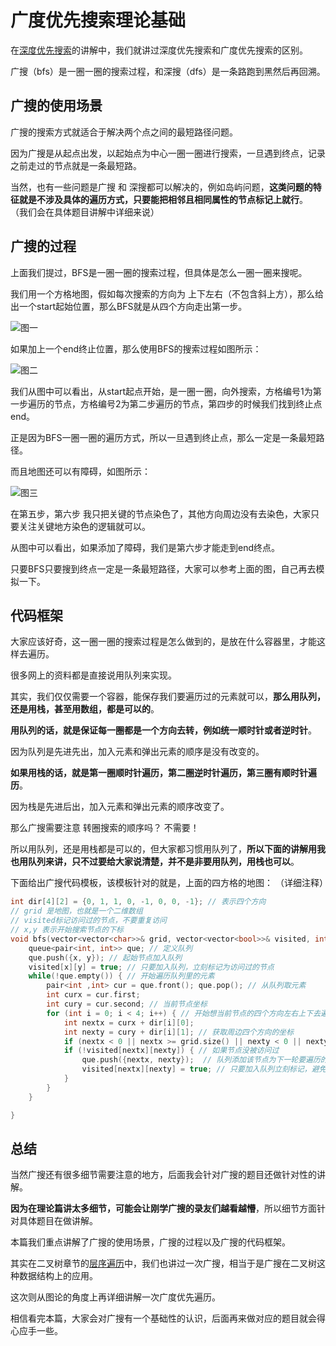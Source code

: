 # 广度优先搜索理论基础

在[深度优先搜索](./图论深搜理论基础.md)的讲解中，我们就讲过深度优先搜索和广度优先搜索的区别。

广搜（bfs）是一圈一圈的搜索过程，和深搜（dfs）是一条路跑到黑然后再回溯。

## 广搜的使用场景

广搜的搜索方式就适合于解决两个点之间的最短路径问题。

因为广搜是从起点出发，以起始点为中心一圈一圈进行搜索，一旦遇到终点，记录之前走过的节点就是一条最短路。

当然，也有一些问题是广搜 和 深搜都可以解决的，例如岛屿问题，**这类问题的特征就是不涉及具体的遍历方式，只要能把相邻且相同属性的节点标记上就行**。 （我们会在具体题目讲解中详细来说）

## 广搜的过程

上面我们提过，BFS是一圈一圈的搜索过程，但具体是怎么一圈一圈来搜呢。

我们用一个方格地图，假如每次搜索的方向为 上下左右（不包含斜上方），那么给出一个start起始位置，那么BFS就是从四个方向走出第一步。

![图一](https://file.kamacoder.com/pics/20220825104505.png)

如果加上一个end终止位置，那么使用BFS的搜索过程如图所示：

![图二](https://file.kamacoder.com/pics/20220825102653.png)

我们从图中可以看出，从start起点开始，是一圈一圈，向外搜索，方格编号1为第一步遍历的节点，方格编号2为第二步遍历的节点，第四步的时候我们找到终止点end。

正是因为BFS一圈一圈的遍历方式，所以一旦遇到终止点，那么一定是一条最短路径。

而且地图还可以有障碍，如图所示：

![图三](https://file.kamacoder.com/pics/20220825103900.png)

在第五步，第六步 我只把关键的节点染色了，其他方向周边没有去染色，大家只要关注关键地方染色的逻辑就可以。

从图中可以看出，如果添加了障碍，我们是第六步才能走到end终点。

只要BFS只要搜到终点一定是一条最短路径，大家可以参考上面的图，自己再去模拟一下。

## 代码框架

大家应该好奇，这一圈一圈的搜索过程是怎么做到的，是放在什么容器里，才能这样去遍历。

很多网上的资料都是直接说用队列来实现。

其实，我们仅仅需要一个容器，能保存我们要遍历过的元素就可以，**那么用队列，还是用栈，甚至用数组，都是可以的**。

**用队列的话，就是保证每一圈都是一个方向去转，例如统一顺时针或者逆时针**。

因为队列是先进先出，加入元素和弹出元素的顺序是没有改变的。

**如果用栈的话，就是第一圈顺时针遍历，第二圈逆时针遍历，第三圈有顺时针遍历**。

因为栈是先进后出，加入元素和弹出元素的顺序改变了。

那么广搜需要注意 转圈搜索的顺序吗？  不需要！

所以用队列，还是用栈都是可以的，但大家都习惯用队列了，**所以下面的讲解用我也用队列来讲，只不过要给大家说清楚，并不是非要用队列，用栈也可以**。

下面给出广搜代码模板，该模板针对的就是，上面的四方格的地图： （详细注释）

```CPP
int dir[4][2] = {0, 1, 1, 0, -1, 0, 0, -1}; // 表示四个方向
// grid 是地图，也就是一个二维数组
// visited标记访问过的节点，不要重复访问
// x,y 表示开始搜索节点的下标
void bfs(vector<vector<char>>& grid, vector<vector<bool>>& visited, int x, int y) {
    queue<pair<int, int>> que; // 定义队列
    que.push({x, y}); // 起始节点加入队列
    visited[x][y] = true; // 只要加入队列，立刻标记为访问过的节点
    while(!que.empty()) { // 开始遍历队列里的元素
        pair<int ,int> cur = que.front(); que.pop(); // 从队列取元素
        int curx = cur.first;
        int cury = cur.second; // 当前节点坐标
        for (int i = 0; i < 4; i++) { // 开始想当前节点的四个方向左右上下去遍历
            int nextx = curx + dir[i][0];
            int nexty = cury + dir[i][1]; // 获取周边四个方向的坐标
            if (nextx < 0 || nextx >= grid.size() || nexty < 0 || nexty >= grid[0].size()) continue;  // 坐标越界了，直接跳过
            if (!visited[nextx][nexty]) { // 如果节点没被访问过
                que.push({nextx, nexty});  // 队列添加该节点为下一轮要遍历的节点
                visited[nextx][nexty] = true; // 只要加入队列立刻标记，避免重复访问
            }
        }
    }

}
```


## 总结

当然广搜还有很多细节需要注意的地方，后面我会针对广搜的题目还做针对性的讲解。

**因为在理论篇讲太多细节，可能会让刚学广搜的录友们越看越懵**，所以细节方面针对具体题目在做讲解。

本篇我们重点讲解了广搜的使用场景，广搜的过程以及广搜的代码框架。

其实在二叉树章节的[层序遍历](https://programmercarl.com/0102.%E4%BA%8C%E5%8F%89%E6%A0%91%E7%9A%84%E5%B1%82%E5%BA%8F%E9%81%8D%E5%8E%86.html)中，我们也讲过一次广搜，相当于是广搜在二叉树这种数据结构上的应用。

这次则从图论的角度上再详细讲解一次广度优先遍历。

相信看完本篇，大家会对广搜有一个基础性的认识，后面再来做对应的题目就会得心应手一些。

